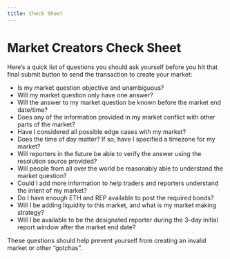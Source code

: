 ```yaml
---
title: Check Sheet
---
```

# Market Creators Check Sheet

Here’s a quick list of questions you should ask yourself before you hit that final submit button to send the transaction to create your market:

- Is my market question objective and unambiguous?
- Will my market question only have one answer?
- Will the answer to my market question be known before the market end date/time?
- Does any of the information provided in my market conflict with other parts of the market?
- Have I considered all possible edge cases with my market?
- Does the time of day matter? If so, have I specified a timezone for my market?
- Will reporters in the future be able to verify the answer using the resolution source provided?
- Will people from all over the world be reasonably able to understand the market question?
- Could I add more information to help traders and reporters understand the intent of my market?
- Do I have enough ETH and REP available to post the required bonds?
- Will I be adding liquidity to this market, and what is my market making strategy?
- Will I be available to be the designated reporter during the 3-day initial report window after the market end date?

These questions should help prevent yourself from creating an invalid market or other “gotchas”.
